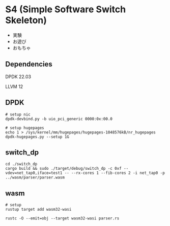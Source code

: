 # S4 (Simple Software Switch Skeleton)
- 実験
- お遊び
- おもちゃ

## Dependencies
DPDK 22.03

LLVM 12

## DPDK
```
# setup nic
dpdk-devbind.py -b uio_pci_generic 0000:0x:00.0

# setup hugepages
echo 1 > /sys/kernel/mm/hugepages/hugepages-1048576kB/nr_hugepages
dpdk-hugepages.py --setup 1G

```

## switch\_dp
```
cd ./switch_dp
cargo build && sudo ./target/debug/switch_dp -c 0xf --vdev=net_tap0,iface=test1 -- --rx-cores 1 --fib-cores 2 -i net_tap0 -p ../wasm/parser/parser.wasm
```

## wasm
```
# setup
rustup target add wasm32-wasi

rustc -O --emit=obj --target wasm32-wasi parser.rs
```
